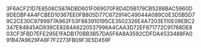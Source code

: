 3F6ACF21D7E8508C587ADBD601F069070F8D4D5B179CB5288BAC5960D9DEDBF4A4FCBED10367EE0FB805D77C672914C49044A089C0E3D5B5D79C2CE30C9799977A962F53F883910195CE3502326E4A7203E110E09EBC2347E84845AD939CE8284A6220537996A4CAA3D72EF871772C91768DE803CF3FBD7EFE295E1FADB170BB3B57DA5F6A8A3592CDFDA4533488FA091B47A9629FA8F7F2273FB09F3E5D459F